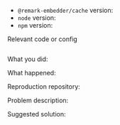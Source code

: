 <!--
Thanks for your interest in the project. I appreciate bugs filed and PRs submitted!
Please make sure that you are familiar with and follow the Code of Conduct for
this project (found in the CODE_OF_CONDUCT.md file).

Please fill out this template with all the relevant information so we can
understand what's going on and fix the issue.

I'll probably ask you to submit the fix (after giving some direction). If you've
never done that before, that's great! Check this free short video tutorial to
learn how: https://kcd.im/pull-request
-->

- `@remark-embedder/cache` version:
- `node` version:
- `npm` version:

Relevant code or config

```js

```

What you did:

What happened:

<!-- Please provide the full error message/screenshots/anything -->

Reproduction repository:

<!--
If possible, please create a repository that reproduces the issue with the
minimal amount of code possible.
-->

Problem description:

Suggested solution:
